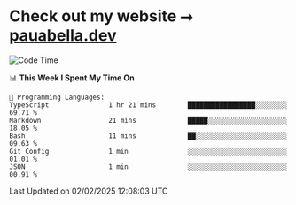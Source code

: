 # Check out my website ⭢ [pauabella.dev](https://pauabella.dev)

<!--START_SECTION:waka-->
![Code Time](http://img.shields.io/badge/Code%20Time-4%2C026%20hrs%2032%20mins-blue)

📊 **This Week I Spent My Time On** 

```text
💬 Programming Languages: 
TypeScript               1 hr 21 mins        █████████████████░░░░░░░░   69.71 % 
Markdown                 21 mins             █████░░░░░░░░░░░░░░░░░░░░   18.05 % 
Bash                     11 mins             ██░░░░░░░░░░░░░░░░░░░░░░░   09.63 % 
Git Config               1 min               ░░░░░░░░░░░░░░░░░░░░░░░░░   01.01 % 
JSON                     1 min               ░░░░░░░░░░░░░░░░░░░░░░░░░   00.91 % 
```


 Last Updated on 02/02/2025 12:08:03 UTC
<!--END_SECTION:waka-->

